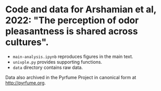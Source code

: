 # Code and data for Arshamian et al, 2022: "The perception of odor pleasantness is shared across cultures".

- `main-analysis.ipynb` reproduces figures in the main text.
- `univple.py` provides supporting functions.
- `data` directory contains raw data.

Data also archived in the Pyrfume Project in canonical form at http://pyrfume.org.
